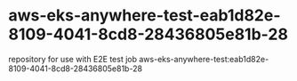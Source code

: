 # aws-eks-anywhere-test-eab1d82e-8109-4041-8cd8-28436805e81b-28
repository for use with E2E test job aws-eks-anywhere-test:eab1d82e-8109-4041-8cd8-28436805e81b-28

